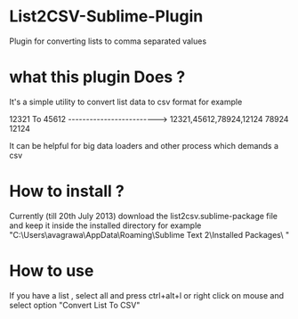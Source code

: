 List2CSV-Sublime-Plugin
=======================

Plugin for converting lists to comma separated values

what this plugin Does ?
=======================

It's a simple utility to convert list data to csv format for example

12321           To
45612   -------------------------> 12321,45612,78924,12124
78924
12124

It can be helpful for big data loaders and other process which demands a csv


How to install ?
==============

Currently (till 20th July 2013) download the list2csv.sublime-package file and keep it inside the installed directory
for example "C:\Users\avagrawa\AppData\Roaming\Sublime Text 2\Installed Packages\ "

How to use
==========

If you have a list , select all and press ctrl+alt+l or right click on mouse and select option "Convert List To CSV"


